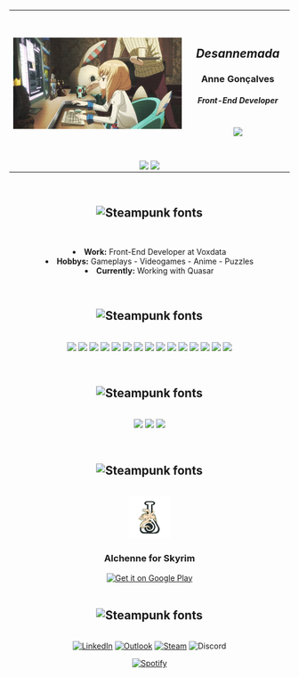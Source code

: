 <table>
  <tbody>
    <tr>
      <td align="center">
        <span>&nbsp;&nbsp;&nbsp;&nbsp;&nbsp;&nbsp;&nbsp;&nbsp;</span>
        <span>&nbsp;&nbsp;&nbsp;&nbsp;&nbsp;&nbsp;&nbsp;&nbsp;</span>
        <span>&nbsp;&nbsp;&nbsp;&nbsp;&nbsp;&nbsp;&nbsp;&nbsp;</span>
        <span>&nbsp;&nbsp;&nbsp;&nbsp;&nbsp;&nbsp;&nbsp;&nbsp;</span>
        <span>&nbsp;&nbsp;&nbsp;&nbsp;&nbsp;&nbsp;&nbsp;&nbsp;</span>
        <span>&nbsp;&nbsp;&nbsp;&nbsp;&nbsp;&nbsp;&nbsp;&nbsp;</span>
        <span>&nbsp;&nbsp;&nbsp;&nbsp;&nbsp;&nbsp;&nbsp;&nbsp;</span>
        <span>&nbsp;&nbsp;&nbsp;&nbsp;&nbsp;&nbsp;&nbsp;&nbsp;</span>
        <span>&nbsp;&nbsp;&nbsp;&nbsp;&nbsp;&nbsp;&nbsp;&nbsp;</span>
        <span>&nbsp;&nbsp;&nbsp;&nbsp;&nbsp;&nbsp;&nbsp;&nbsp;</span>
        <span>&nbsp;&nbsp;</span>
        <span>&nbsp;&nbsp;&nbsp;&nbsp;&nbsp;&nbsp;&nbsp;&nbsp;</span>
        <span>&nbsp;&nbsp;&nbsp;&nbsp;&nbsp;&nbsp;&nbsp;&nbsp;</span>
        <span>&nbsp;&nbsp;&nbsp;&nbsp;&nbsp;&nbsp;&nbsp;&nbsp;</span>
        <span>&nbsp;&nbsp;&nbsp;&nbsp;&nbsp;&nbsp;&nbsp;&nbsp;</span>
        <span>&nbsp;&nbsp;&nbsp;&nbsp;&nbsp;&nbsp;&nbsp;&nbsp;</span>
        <img src="/images/header.gif" width="650"/><br>
        <span>&nbsp;&nbsp;&nbsp;&nbsp;&nbsp;&nbsp;&nbsp;&nbsp;</span>
        <span>&nbsp;&nbsp;&nbsp;&nbsp;&nbsp;&nbsp;&nbsp;&nbsp;</span>
        <span>&nbsp;&nbsp;&nbsp;&nbsp;&nbsp;&nbsp;&nbsp;&nbsp;</span>
        <span>&nbsp;&nbsp;&nbsp;&nbsp;&nbsp;&nbsp;&nbsp;&nbsp;</span>
        <span>&nbsp;&nbsp;&nbsp;&nbsp;&nbsp;&nbsp;&nbsp;&nbsp;</span>
        <span>&nbsp;&nbsp;&nbsp;&nbsp;&nbsp;&nbsp;&nbsp;&nbsp;</span>
        <span>&nbsp;&nbsp;&nbsp;&nbsp;&nbsp;&nbsp;&nbsp;&nbsp;</span>
        <span>&nbsp;&nbsp;&nbsp;&nbsp;&nbsp;&nbsp;&nbsp;&nbsp;</span>
        <span>&nbsp;&nbsp;&nbsp;&nbsp;&nbsp;&nbsp;&nbsp;&nbsp;</span>
        <span>&nbsp;&nbsp;&nbsp;&nbsp;&nbsp;&nbsp;&nbsp;&nbsp;</span>
        <span>&nbsp;&nbsp;</span>
        <span>&nbsp;&nbsp;&nbsp;&nbsp;&nbsp;&nbsp;&nbsp;&nbsp;</span>
        <span>&nbsp;&nbsp;&nbsp;&nbsp;&nbsp;&nbsp;&nbsp;&nbsp;</span>
        <span>&nbsp;&nbsp;&nbsp;&nbsp;&nbsp;&nbsp;&nbsp;&nbsp;</span>
        <span>&nbsp;&nbsp;&nbsp;&nbsp;&nbsp;&nbsp;&nbsp;&nbsp;</span>
        <span>&nbsp;&nbsp;&nbsp;&nbsp;&nbsp;&nbsp;&nbsp;&nbsp;</span>
      </td>
      <td align="center">
        <span>&nbsp;&nbsp;&nbsp;&nbsp;&nbsp;&nbsp;&nbsp;&nbsp;</span>
        <span>&nbsp;&nbsp;&nbsp;&nbsp;&nbsp;&nbsp;&nbsp;&nbsp;</span>
        <span>&nbsp;&nbsp;&nbsp;&nbsp;&nbsp;&nbsp;&nbsp;&nbsp;</span>
        <span>&nbsp;&nbsp;&nbsp;&nbsp;&nbsp;&nbsp;&nbsp;&nbsp;</span>
        <span>&nbsp;&nbsp;&nbsp;&nbsp;&nbsp;&nbsp;&nbsp;&nbsp;</span>
        <span>&nbsp;&nbsp;&nbsp;&nbsp;&nbsp;&nbsp;&nbsp;&nbsp;</span>
        <span>&nbsp;&nbsp;&nbsp;&nbsp;&nbsp;&nbsp;&nbsp;&nbsp;</span>
        <span>&nbsp;&nbsp;</span>
        <h2><b><i>Desannemada</i></b><h3><b>Anne Gonçalves</b><br/><h5>Front-End Developer</h5></h3><br><img src="https://komarev.com/ghpvc/?username=desannemada&color=blueviolet"/></h2><br>
        <span>&nbsp;&nbsp;&nbsp;&nbsp;&nbsp;&nbsp;&nbsp;&nbsp;</span>
        <span>&nbsp;&nbsp;&nbsp;&nbsp;&nbsp;&nbsp;&nbsp;&nbsp;</span>
        <span>&nbsp;&nbsp;&nbsp;&nbsp;&nbsp;&nbsp;&nbsp;&nbsp;</span>
        <span>&nbsp;&nbsp;&nbsp;&nbsp;&nbsp;&nbsp;&nbsp;&nbsp;</span>
        <span>&nbsp;&nbsp;&nbsp;&nbsp;&nbsp;&nbsp;&nbsp;&nbsp;</span>
        <span>&nbsp;&nbsp;&nbsp;&nbsp;&nbsp;&nbsp;&nbsp;&nbsp;</span>
        <span>&nbsp;&nbsp;&nbsp;&nbsp;&nbsp;&nbsp;&nbsp;&nbsp;</span>
        <span>&nbsp;&nbsp;</span>
      </td>
    </tr>
    <tr>
      <td colspan="2" align="center">
        <img align="center" src="https://github-readme-stats.vercel.app/api?username=desannemada&show_icons=true&theme=radical&line_height=32" width="400"/>
        <img align="center" src="https://github-readme-stats.vercel.app/api/top-langs/?username=desannemada&layout=compact&theme=radical" width="400"></img>
      </td>
    </tr>
  </tbody>
</table>

<br>
<h2 align="center"><img src="https://see.fontimg.com/api/renderfont4/lzVX/eyJyIjoiZnMiLCJoIjoxNiwidyI6MTAwMCwiZnMiOjE2LCJmZ2MiOiIjRkZGREZEIiwiYmdjIjoiI0ZGRkZGRiIsInQiOjF9/QWJvdXQgTWU/fha-modernized-ideal-classicnc.png" alt="Steampunk fonts"></h2>
<p align="center">
  <br>
  <li align="center">
    <b>Work:</b> Front-End Developer at Voxdata
  </li>
  <li align="center">
    <b>Hobbys:</b> Gameplays - Videogames - Anime - Puzzles
  </li>
  <li align="center">
    <b>Currently:</b> Working with Quasar
  </li>
</p>

<br>
<h2 align="center"><img src="https://see.fontimg.com/api/renderfont4/lzVX/eyJyIjoiZnMiLCJoIjoyMCwidyI6MTAwMCwiZnMiOjIwLCJmZ2MiOiIjRkZGREZEIiwiYmdjIjoiI0ZGRkZGRiIsInQiOjF9/S25vd2xlZGdl/fha-modernized-ideal-classicnc.png" alt="Steampunk fonts"></h2>

<p align="center">
  <br>
  <a href="https://flutter.dev/" target="_blank" rel="Flutter"><img src="https://img.shields.io/badge/-Flutter-141321?logo=flutter&logoColor=D93A7C"/></a>
  <a href="https://quasar.dev/" target="_blank" rel="Quasar"><img src="https://img.shields.io/badge/-Quasar-141321?logo=quasar&logoColor=D93A7C"/></a>
  <a href="https://vuejs.org/" target="_blank" rel="VueJS"><img src="https://img.shields.io/badge/-VueJS-141321?logo=vue.js&logoColor=D93A7C"/></a>
  <a href="https://dart.dev/e" target="_blank" rel="Dart"><img src="https://img.shields.io/badge/-Dart-141321?logo=dart&logoColor=D93A7C"/></a>
  <a href="https://developer.mozilla.org/pt-BR/docs/Web/JavaScript" target="_blank" rel="Javascript"><img src="https://img.shields.io/badge/-Javascript-141321?logo=javascript&logoColor=D93A7C"/></a>
  <a href="https://developer.mozilla.org/pt-BR/docs/Web/HTML" target="_blank" rel="HTML"><img src="https://img.shields.io/badge/-HTML-141321?logo=html5&logoColor=D93A7C"/></a>
  <a href="https://developer.mozilla.org/pt-BR/docs/Web/CSS" target="_blank" rel="CSS"><img src="https://img.shields.io/badge/-CSS-141321?logo=css3&logoColor=D93A7C"/></a>
  <a href="https://www.python.org/" target="_blank" rel="Python"><img src="https://img.shields.io/badge/-Python-141321?logo=python&logoColor=D93A7C"/></a>
  <a href="https://www.microsoft.com/pt-br/sql-server/sql-server-downloads" target="_blank" rel="SQL"><img src="https://img.shields.io/badge/-SQL-141321?logo=microsoftsqlserver&logoColor=D93A7C"/></a>
  <a href="https://firebase.google.com/?hl=pt" target="_blank" rel="Firebase"><img src="https://img.shields.io/badge/-Firebase-141321?logo=firebase&logoColor=D93A7C"/></a>
  <a href="https://www.mongodb.com/pt-br" target="_blank" rel="MongoDB"><img src="https://img.shields.io/badge/-MongoDB-141321?logo=mongodb&logoColor=D93A7C"/></a>
  <a href="https://www.adobe.com/br/products/xd.html" target="_blank" rel="AdobeXD"><img src="https://img.shields.io/badge/-Adobe_XD-141321?logo=adobexd&logoColor=D93A7C"/></a>
  <a href="https://www.figma.com/" target="_blank" rel="Figma"><img src="https://img.shields.io/badge/-Figma-141321?logo=figma&logoColor=D93A7C"/></a>
  <a href="https://powerbi.microsoft.com/pt-br/" target="_blank" rel="PowerBI"><img src="https://img.shields.io/badge/-Power_BI-141321?logo=powerbi&logoColor=D93A7C"/></a>
  <a href="https://www.postman.com//" target="_blank" rel="Postman"><img src="https://img.shields.io/badge/-Postman-141321?logo=postman&logoColor=D93A7C"/></a>
</p>

<br>
<h2 align="center"><img src="https://see.fontimg.com/api/renderfont4/lzVX/eyJyIjoiZnMiLCJoIjoyMCwidyI6MTAwMCwiZnMiOjIwLCJmZ2MiOiIjRkZGREZEIiwiYmdjIjoiI0ZGRkZGRiIsInQiOjF9/UmVwb3NpdG9yaWVz/fha-modernized-ideal-classicnc.png" alt="Steampunk fonts"></h2>

<p align="center">
  <br>
  <a href="https://github.com/desannemada/Alchenne" target="_blank" title="Alchenne"><img src="https://github-readme-stats.vercel.app/api/pin/?username=desannemada&repo=Alchenne&theme=dracula"></a>
  <a href="https://github.com/desannemada/WeeBooks_v2" target="_blank" title="WeeBooks"><img src="https://github-readme-stats.vercel.app/api/pin/?username=desannemada&repo=WeeBooks_v2&theme=dracula"></a>
  <a href="https://github.com/desannemada/PI_Walleties" target="_blank" title="Walleties"><img src="https://github-readme-stats.vercel.app/api/pin/?username=desannemada&repo=PI_Walleties&theme=dracula"></a>
</p>

<br>
<h2 align="center"><img src="https://see.fontimg.com/api/renderfont4/lzVX/eyJyIjoiZnMiLCJoIjoxNywidyI6MTAwMCwiZnMiOjE3LCJmZ2MiOiIjRkZGRUZFIiwiYmdjIjoiI0ZGRkZGRiIsInQiOjF9/UmVsZWFzZXM/fha-modernized-ideal-classicnc.png" alt="Steampunk fonts"></h2>

<div align="center">
  <br>
  <img alt="AlchenneRelease" src="https://github.com/Desannemada/Alchenne/raw/master/alchemy/assets/logo.png" width="75">
  </img>
  <h3>Alchenne for Skyrim</h3>
  <a target="_blank" href='https://play.google.com/store/apps/details?id=com.anne.alchemy&hl=pt_BR&gl=US&pcampaignid=pcampaignidMKT-Other-global-all-co-prtnr-py-PartBadge-Mar2515-1'><img alt='Get it on Google Play' src='https://play.google.com/intl/en_us/badges/static/images/badges/en_badge_web_generic.png' width="150"/></a>
</div>

<br>
<h2 align="center"><img src="https://see.fontimg.com/api/renderfont4/lzVX/eyJyIjoiZnMiLCJoIjoxNiwidyI6MTAwMCwiZnMiOjE2LCJmZ2MiOiIjRkZGREZEIiwiYmdjIjoiI0ZGRkZGRiIsInQiOjF9/V2hlcmUgVG8gRmluZCBNZQ/fha-modernized-ideal-classicnc.png" alt="Steampunk fonts"></h2>

<p align="center">
  <br>
  <a href="https://www.linkedin.com/in/anne-gon%C3%A7alves-061a751a8/" target="_blank"><img alt="LinkedIn" src="https://img.shields.io/badge/-Linkedin-0A66C2?&style=for-the-badge&logo=linkedin"/></a>
  <a href="mailto:anne_goncalves@outlook.com" target="_blank"><img alt="Outlook" src="https://img.shields.io/badge/-Outlook-0078D4?&style=for-the-badge&logo=microsoftoutlook"/></a>
  <a href="https://steamcommunity.com/profiles/76561198317261838/" target="_blank"><img alt="Steam" src="https://img.shields.io/badge/-Steam-000000?&style=for-the-badge&logo=steam"/></a>
  <img alt="Discord" src="https://img.shields.io/static/v1?&label=&message=anne%234789&style=for-the-badge&logo=discord&logoColor=white&color=5865F2"/>
</p>

<p align="center">
  <a href="https://open.spotify.com/user/lonelyicewolf?si=c7f174a809fa4485" target="_blank"><img alt="Spotify" src="https://spotifygithubreadme-2zcqutq9k-desannemada.vercel.app/api/spotify"/></a>
</p>
